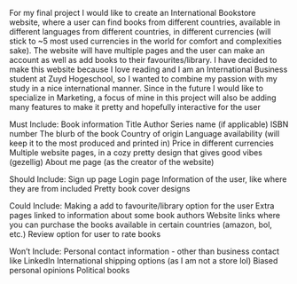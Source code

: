 For my final project I would like to create an International Bookstore website, where a user can find books from different countries, available in different languages from different countries, in different currencies (will stick to ~5 most used currencies in the world for comfort and complexities sake). The website will have multiple pages and the user can make an account as well as add books to their favourites/library. I have decided to make this website because I love reading and I am an International Business student at Zuyd Hogeschool, so I wanted to combine my passion with my study in a nice international manner. Since in the future I would like to specialize in Marketing, a focus of mine in this project will also be adding many features to make it pretty and hopefully interactive for the user

Must Include:
Book information
Title
Author
Series name (if applicable)
ISBN number
The blurb of the book
Country of origin
Language availability (will keep it to the most produced and printed in)
Price in different currencies
Multiple website pages, in a cozy pretty design that gives good vibes (gezellig)
About me page (as the creator of the website)

Should Include:
Sign up page
Login page
Information of the user, like where they are from included
Pretty book cover designs

Could Include:
Making a add to favourite/library option for the user
Extra pages linked to information about some book authors
Website links where you can purchase the books available in certain countries (amazon, bol, etc.)
Review option for user to rate books

Won’t Include:
Personal contact information - other than business contact like LinkedIn
International shipping options (as I am not a store lol)
Biased personal opinions
Political books
